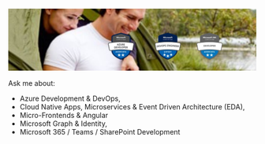 ![header](_images/header.jpg)

Ask me about: 
- Azure Development & DevOps, 
- Cloud Native Apps, Microservices & Event Driven Architecture (EDA), 
- Micro-Frontends & Angular 
- Microsoft Graph & Identity,
- Microsoft 365 / Teams / SharePoint Development
